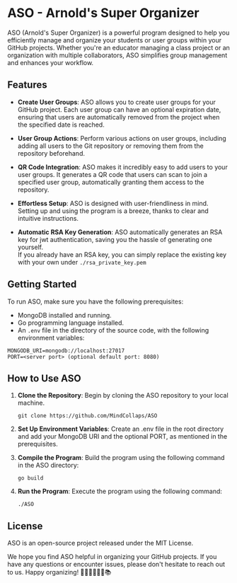 # ASO - Arnold's Super Organizer

ASO (Arnold's Super Organizer) is a powerful program designed to help you efficiently manage and organize your students
or user groups within your GitHub projects. Whether you're an educator managing a class project or an organization with
multiple collaborators, ASO simplifies group management and enhances your workflow.

## Features

- **Create User Groups**: ASO allows you to create user groups for your GitHub project. Each user group can have an
  optional expiration date, ensuring that users are automatically removed from the project when the specified date is
  reached.

- **User Group Actions**: Perform various actions on user groups, including adding all users to the Git repository or
  removing them from the repository beforehand.

- **QR Code Integration**: ASO makes it incredibly easy to add users to your user groups. It generates a QR code that
  users can scan to join a specified user group, automatically granting them access to the repository.

- **Effortless Setup**: ASO is designed with user-friendliness in mind. Setting up and using the program is a breeze,
  thanks to clear and intuitive instructions.

- **Automatic RSA Key Generation**: ASO automatically generates an RSA key for jwt authentication, saving you the hassle
  of generating one yourself.\
  If you already have an RSA key, you can simply replace the existing key with your own under `./rsa_private_key.pem`

## Getting Started

To run ASO, make sure you have the following prerequisites:

- MongoDB installed and running.
- Go programming language installed.
- An `.env` file in the directory of the source code, with the following environment variables:

```shell
MONGODB_URI=mongodb://localhost:27017
PORT=<server port> (optional default port: 8080)
```

## How to Use ASO

1. **Clone the Repository**: Begin by cloning the ASO repository to your local machine.

   ```shell
   git clone https://github.com/MindCollaps/ASO
   ```
2. **Set Up Environment Variables**: Create an .env file in the root directory and add your MongoDB URI and the optional
   PORT, as mentioned in the prerequisites.
3. **Compile the Program**: Build the program using the following command in the ASO directory:
   ```shell
   go build
   ```
5. **Run the Program**: Execute the program using the following command:
   ```shell
   ./ASO
   ```

## License

ASO is an open-source project released under the MIT License.

We hope you find ASO helpful in organizing your GitHub projects. If you have any questions or encounter issues, please
don't hesitate to reach out to us. Happy organizing! 💼🚀👩‍🏫👨‍💻📚
